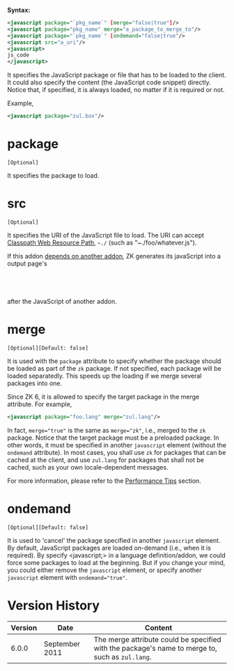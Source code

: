 **Syntax:**


```xml
<javascript package="`pkg_name`" [merge="false|true"]/>  
<javascript package="pkg_name" merge="a_package_to_merge_to"/>
<javascript package="`pkg_name`" [ondemand="false|true"/>  
<javascript src="a_uri"/>  
<javascript>  
js_code  
</javascript>
```

It specifies the JavaScript package or file that has to be loaded to the
client. It could also specify the content (the JavaScript code snippet)
directly. Notice that, if specified, it is always loaded, no matter if
it is required or not.

Example,

``` xml
<javascript package="zul.box"/>
```

# package

`[Optional]`

It specifies the package to load.

# src

`[Optional]`

It specifies the URI of the JavaScript file to load. The URI can accept
[ Classpath Web Resource
Path](ZK_Developer%27s_Reference/UI_Composing/ZUML/Include_a_Page#Classpath_Web_Resource_Path),
`~./` (such as "~./foo/whatever.js").

If this addon [ depends on another
addon](ZK_Client-side_Reference/Language_Definition/depends),
ZK generates its javaScript into a output page's <code>

<head>

</code> after the JavaScript of another addon.

# merge

`[Optional][Default: false]`

It is used with the `package` attribute to specify whether the package
should be loaded as part of the `zk` package. If not specified, each
package will be loaded separatedly. This speeds up the loading if we
merge several packages into one.

Since ZK 6, it is allowed to specify the target package in the merge
attribute. For example,

``` xml
<javascript package="foo.lang" merge="zul.lang"/>
```

In fact, `merge="true"` is the same as `merge="zk"`, i.e., merged to the
`zk` package. Notice that the target package must be a preloaded
package. In other words, it must be specified in another `javascript`
element (without the `ondemand` attribute). In most cases, you shall use
`zk` for packages that can be cached at the client, and use `zul.lang`
for packages that shall not be cached, such as your own locale-dependent
messages.

For more information, please refer to the [Performance
Tips]({{site.baseurl}}/zk_dev_ref/Performance_Tips/Minimize_Number_of_JavaScript_Files_to_Load)
section.

# ondemand

`[Optional][Default: false]`

It is used to 'cancel' the package specified in another `javascript`
element. By default, JavaScript packages are loaded on-demand (i.e.,
when it is required). By specify \<javascript;\> in a language
definition/addon, we could force some packages to load at the beginning.
But if you change your mind, you could either remove the `javascript`
element, or specify another `javascript` element with `ondemand="true"`.

# Version History

| Version | Date           | Content                                                                                         |
|---------|----------------|-------------------------------------------------------------------------------------------------|
| 6.0.0   | September 2011 | The merge attribute could be specified with the package's name to merge to, such as `zul.lang`. |
